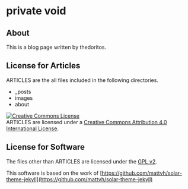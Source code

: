 private void
============

About
-----

This is a blog page written by thedoritos.

License for Articles
--------------------

ARTICLES are the all files included in the following directories.

* _posts
* images
* about

<a rel="license" href="http://creativecommons.org/licenses/by/4.0/"><img alt="Creative Commons License" style="border-width:0" src="https://i.creativecommons.org/l/by/4.0/88x31.png" /></a><br />ARTICLES are licensed under a <a rel="license" href="http://creativecommons.org/licenses/by/4.0/">Creative Commons Attribution 4.0 International License</a>.

License for Software
--------------------

The files other than ARTICLES are licensed under the [GPL v2](http://www.gnu.org/licenses/gpl-2.0.html).

This software is based on the work of [https://github.com/mattvh/solar-theme-jekyll](https://github.com/mattvh/solar-theme-jekyll)
